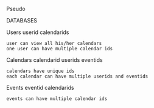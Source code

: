 Pseudo


DATABASES

Users
    userid
    calendarids

    user can view all his/her calendars
    one user can have multiple calendar ids


Calendars
    calendarid
    userids
    eventids

    calendars have unique ids
    each calendar can have multiple userids and eventids


Events
    eventid
    calendarids

    events can have multiple calendar ids

